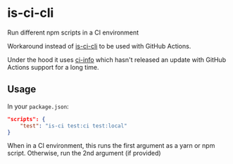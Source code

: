 # is-ci-cli

Run different npm scripts in a CI environment

Workaround instead of [is-ci-cli](https://github.com/YellowKirby/is-ci-cli) to be used with GitHub Actions.

Under the hood it uses [ci-info](https://github.com/watson/ci-info) which hasn't released an update with GitHub Actions support for a long time.

## Usage

In your `package.json`:

```json
"scripts": {
    "test": "is-ci test:ci test:local"
}
```

When in a CI environment, this runs the first argument as a yarn or npm script.
Otherwise, run the 2nd argument (if provided)
